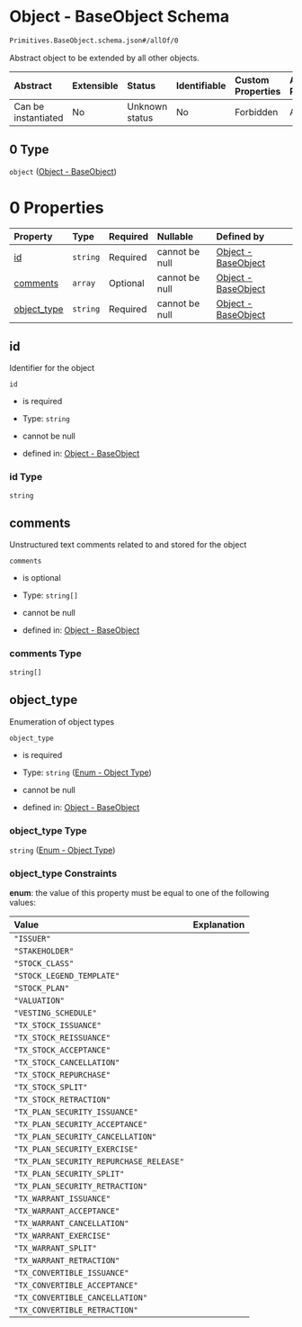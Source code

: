 # Object - BaseObject Schema

```txt
Primitives.BaseObject.schema.json#/allOf/0
```

Abstract object to be extended by all other objects.

| Abstract            | Extensible | Status         | Identifiable | Custom Properties | Additional Properties | Access Restrictions | Defined In                                                                            |
| :------------------ | :--------- | :------------- | :----------- | :---------------- | :-------------------- | :------------------ | :------------------------------------------------------------------------------------ |
| Can be instantiated | No         | Unknown status | No           | Forbidden         | Allowed               | none                | [Issuer.schema.json*](../../schema/objects/Issuer.schema.json "open original schema") |

## 0 Type

`object` ([Object - BaseObject](issuer-allof-object---baseobject.md))

# 0 Properties

| Property                    | Type     | Required | Nullable       | Defined by                                                                                                            |
| :-------------------------- | :------- | :------- | :------------- | :-------------------------------------------------------------------------------------------------------------------- |
| [id](#id)                   | `string` | Required | cannot be null | [Object - BaseObject](baseobject-properties-id.md "Primitives.BaseObject.schema.json#/properties/id")                 |
| [comments](#comments)       | `array`  | Optional | cannot be null | [Object - BaseObject](baseobject-properties-comments.md "Primitives.BaseObject.schema.json#/properties/comments")     |
| [object_type](#object_type) | `string` | Required | cannot be null | [Object - BaseObject](baseobject-properties-enum---object-type.md "Enums.Object.schema.json#/properties/object_type") |

## id

Identifier for the object

`id`

*   is required

*   Type: `string`

*   cannot be null

*   defined in: [Object - BaseObject](baseobject-properties-id.md "Primitives.BaseObject.schema.json#/properties/id")

### id Type

`string`

## comments

Unstructured text comments related to and stored for the object

`comments`

*   is optional

*   Type: `string[]`

*   cannot be null

*   defined in: [Object - BaseObject](baseobject-properties-comments.md "Primitives.BaseObject.schema.json#/properties/comments")

### comments Type

`string[]`

## object_type

Enumeration of object types

`object_type`

*   is required

*   Type: `string` ([Enum - Object Type](baseobject-properties-enum---object-type.md))

*   cannot be null

*   defined in: [Object - BaseObject](baseobject-properties-enum---object-type.md "Enums.Object.schema.json#/properties/object_type")

### object_type Type

`string` ([Enum - Object Type](baseobject-properties-enum---object-type.md))

### object_type Constraints

**enum**: the value of this property must be equal to one of the following values:

| Value                                   | Explanation |
| :-------------------------------------- | :---------- |
| `"ISSUER"`                              |             |
| `"STAKEHOLDER"`                         |             |
| `"STOCK_CLASS"`                         |             |
| `"STOCK_LEGEND_TEMPLATE"`               |             |
| `"STOCK_PLAN"`                          |             |
| `"VALUATION"`                           |             |
| `"VESTING_SCHEDULE"`                    |             |
| `"TX_STOCK_ISSUANCE"`                   |             |
| `"TX_STOCK_REISSUANCE"`                 |             |
| `"TX_STOCK_ACCEPTANCE"`                 |             |
| `"TX_STOCK_CANCELLATION"`               |             |
| `"TX_STOCK_REPURCHASE"`                 |             |
| `"TX_STOCK_SPLIT"`                      |             |
| `"TX_STOCK_RETRACTION"`                 |             |
| `"TX_PLAN_SECURITY_ISSUANCE"`           |             |
| `"TX_PLAN_SECURITY_ACCEPTANCE"`         |             |
| `"TX_PLAN_SECURITY_CANCELLATION"`       |             |
| `"TX_PLAN_SECURITY_EXERCISE"`           |             |
| `"TX_PLAN_SECURITY_REPURCHASE_RELEASE"` |             |
| `"TX_PLAN_SECURITY_SPLIT"`              |             |
| `"TX_PLAN_SECURITY_RETRACTION"`         |             |
| `"TX_WARRANT_ISSUANCE"`                 |             |
| `"TX_WARRANT_ACCEPTANCE"`               |             |
| `"TX_WARRANT_CANCELLATION"`             |             |
| `"TX_WARRANT_EXERCISE"`                 |             |
| `"TX_WARRANT_SPLIT"`                    |             |
| `"TX_WARRANT_RETRACTION"`               |             |
| `"TX_CONVERTIBLE_ISSUANCE"`             |             |
| `"TX_CONVERTIBLE_ACCEPTANCE"`           |             |
| `"TX_CONVERTIBLE_CANCELLATION"`         |             |
| `"TX_CONVERTIBLE_RETRACTION"`           |             |
